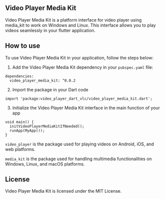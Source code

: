 ## Video Player Media Kit
Video Player Media Kit is a platform interface for video player using media_kit to work on Windows and Linux. This interface allows you to play videos seamlessly in your flutter application.
## How to use
To use Video Player Media Kit in your application, follow the steps below:

1. Add the Video Player Media Kit dependency in your `pubspec.yaml` file:

```
dependencies:
  video_player_media_kit: ^0.0.2
```

2.  Import the package in your Dart code
```
import 'package:video_player_dart_vlc/video_player_media_kit.dart';
```

3.  Initialize the Video Player Media Kit interface in the main function of your app

```
void main() {
  initVideoPlayerMediaKitIfNeeded();
  runApp(MyApp());
}
```


`video_player` is the package used for playing videos on Android, iOS, and web platforms.

`media_kit` is the package used for handling multimedia functionalities on Windows, Linux, and macOS platforms.


## License
Video Player Media Kit is licensed under the MIT License.